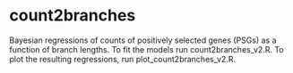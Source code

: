 # count2branches 
Bayesian regressions of counts of positively selected genes (PSGs) as a function of branch lengths. To fit the models run count2branches_v2.R. To plot the resulting regressions, run plot_count2branches_v2.R.
